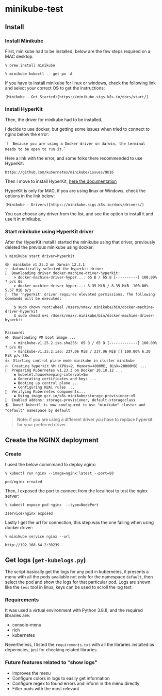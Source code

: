 # minikube-test

## Install

### Install Minikube

First, minikube had to be installed, below are the few steps required on a MAC desktop.

```
% brew install minikube

% minikube kubectl -- get po -A
```

If you have to install minikube for linux or windows, check the following link and select your correct OS to get the instructions:

    (Minikube - Get Started)[https://minikube.sigs.k8s.io/docs/start/]

### Install HyperKit

Then, the driver for minikube had to be installed.

I decide to use docker, but getting some issues when tried to connect to nginx below the error:

    `❗  Because you are using a Docker driver on darwin, the terminal needs to be open to run it.`

Here a link with the error, and some folks there recommended to use HyperKit: 

    https://github.com/kubernetes/minikube/issues/9016

Then I move to install HyperKit, [here the documentation](https://minikube.sigs.k8s.io/docs/drivers/hyperkit/) 

HyperKit is only for MAC, if you are using linux or Windows, check the options in the link below:

    (Minikube - Drivers)[https://minikube.sigs.k8s.io/docs/drivers/]

You can choose any driver from the list, and see the option to install it and use it in minikube.


### Start minikube using HyperKit driver

After the HyperKit install I started the minikube using that driver, previously deleted the previous minikube using docker.

```
% minikube start driver=hyperkit

😄  minikube v1.25.2 on Darwin 12.3.1
✨  Automatically selected the hyperkit driver
💾  Downloading driver docker-machine-driver-hyperkit:
    > docker-machine-driver-hyper...: 65 B / 65 B [----------] 100.00% ? p/s 0s
    > docker-machine-driver-hyper...: 8.35 MiB / 8.35 MiB  100.00% 5.37 MiB p/s
🔑  The 'hyperkit' driver requires elevated permissions. The following commands will be executed:

    $ sudo chown root:wheel /Users/vmax/.minikube/bin/docker-machine-driver-hyperkit 
    $ sudo chmod u+s /Users/vmax/.minikube/bin/docker-machine-driver-hyperkit 


Password:
💿  Downloading VM boot image ...
    > minikube-v1.25.2.iso.sha256: 65 B / 65 B [-------------] 100.00% ? p/s 0s
    > minikube-v1.25.2.iso: 237.06 MiB / 237.06 MiB [] 100.00% 6.20 MiB p/s 38s
👍  Starting control plane node minikube in cluster minikube
🔥  Creating hyperkit VM (CPUs=2, Memory=4000MB, Disk=20000MB) ...
🐳  Preparing Kubernetes v1.23.3 on Docker 20.10.12 ...
    ▪ kubelet.housekeeping-interval=5m
    ▪ Generating certificates and keys ...
    ▪ Booting up control plane ...
    ▪ Configuring RBAC rules ...
🔎  Verifying Kubernetes components...
    ▪ Using image gcr.io/k8s-minikube/storage-provisioner:v5
🌟  Enabled addons: storage-provisioner, default-storageclass
🏄  Done! kubectl is now configured to use "minikube" cluster and "default" namespace by default
```

> Note: if you are using a different driver you have to replace hyperkit for your preferred driver.

## Create the NGINX deployment

### Create

I used the below commmand to deploy nginx:

```
% kubectl run nginx --image=nginx:latest --port=80

pod/nginx created
```

Then, I exposed the port to connect from the localhost to test the nginx server:

```
% kubectl expose pod nginx  --type=NodePort

3service/nginx exposed
```

Lastly I get the url for connection, this step was the one failing when using docker driver:

```
% minikube service nginx --url

http://192.168.64.2:30239
```

## Get logs (`get-kubelogs.py`)

The script basically get the logs for any pod in kubernetes, it presents a menu with all the pods available not only for the namespace `default`, then select the pod and show the logs for that particular pod. Logs are shown like the `less` tool in linux, keys can be used to scroll the log text.

### Requirements

It was used a virtual environment with Python 3.8.8, and the required libraries are:
- console-menu
- rich
- kubernetes

Nevertheless, I listed the `requirements.txt` with all the libraries installed as depenncies, just for checking related libraries.

### Future features related to "show logs"

- Improves the menu
- Configure colors in logs to easily get information
- Configure regex to found errors and inform in the menu directly
- Filter pods with the most relevant